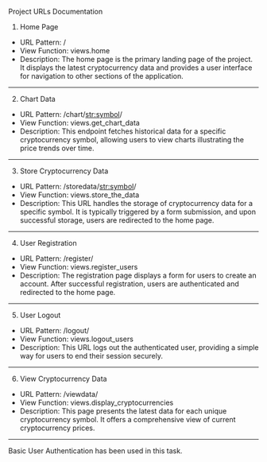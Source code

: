 Project URLs Documentation

1. Home Page

- URL Pattern: /
- View Function: views.home
- Description: The home page is the primary landing page of the project. It displays the latest cryptocurrency data and provides a user interface for navigation to other sections of the application.

---

2. Chart Data

- URL Pattern: /chart/<str:symbol>/
- View Function: views.get_chart_data
- Description: This endpoint fetches historical data for a specific cryptocurrency symbol, allowing users to view charts illustrating the price trends over time.

---

3. Store Cryptocurrency Data

- URL Pattern: /storedata/<str:symbol>/
- View Function: views.store_the_data
- Description: This URL handles the storage of cryptocurrency data for a specific symbol. It is typically triggered by a form submission, and upon successful storage, users are redirected to the home page.

---

4. User Registration

- URL Pattern: /register/
- View Function: views.register_users
- Description: The registration page displays a form for users to create an account. After successful registration, users are authenticated and redirected to the home page.

---

5. User Logout

- URL Pattern: /logout/
- View Function: views.logout_users
- Description: This URL logs out the authenticated user, providing a simple way for users to end their session securely.

---

6. View Cryptocurrency Data

- URL Pattern: /viewdata/
- View Function: views.display_cryptocurrencies
- Description: This page presents the latest data for each unique cryptocurrency symbol. It offers a comprehensive view of current cryptocurrency prices.

---
Basic User Authentication has been used in this task. 
